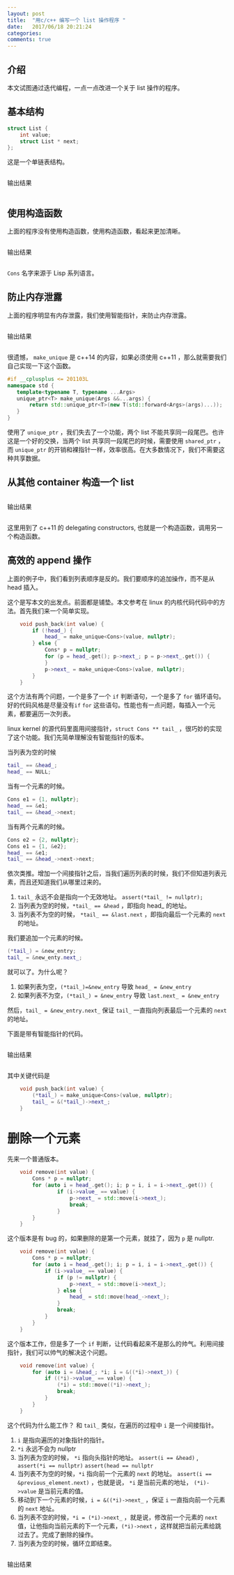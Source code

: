 ```yaml
---
layout: post
title:  "用c/c++ 编写一个 list 操作程序 "
date:   2017/06/18 20:21:24
categories:
comments: true
---
```


## 介绍

本文试图通过迭代编程，一点一点改进一个关于 list 操作的程序。

## 基本结构

```cpp
struct List {
    int value;
    struct List * next;
};
```

这是一个单链表结构。


```{.cpp include=blog/2017-06-18/list_0.cpp}
```

输出结果

```{.plain include=blog/2017-06-18/list_0.out}
```


## 使用构造函数

上面的程序没有使用构造函数，使用构造函数，看起来更加清晰。

```{.cpp include=blog/2017-06-18/list_1.cpp}
```

输出结果

```{.plain include=blog/2017-06-18/list_1.out}
```

`Cons` 名字来源于 Lisp 系列语言。



## 防止内存泄露

上面的程序明显有内存泄露，我们使用智能指针，来防止内存泄露。

```{.cpp include=blog/2017-06-18/list_2.cpp}
```

输出结果

```{.plain include=blog/2017-06-18/list_2.out}
```

很遗憾， `make_unique` 是 c++14 的内容，如果必须使用 c++11 ，那么就需要我们自己实现一下这个函数。


```cpp
#if __cplusplus <= 201103L
namespace std {
   template<typename T, typename ...Args>
   unique_ptr<T> make_unique(Args &&...args) {
       return std::unique_ptr<T>(new T(std::forward<Args>(args)...));
   }
}
```

使用了 `unique_ptr` ，我们失去了一个功能，两个 list 不能共享同一段尾巴。也许这是一个好的交换，当两个 list 共享同一段尾巴的时候，需要使用 `shared_ptr` ，而 `unique_ptr` 的开销和裸指针一样，效率很高。在大多数情况下，我们不需要这种共享数据。


## 从其他 container 构造一个 list


```{.cpp include=blog/2017-06-18/list_3.cpp}
```

输出结果

```{.plain include=blog/2017-06-18/list_3.out}
```

这里用到了 c++11 的 delegating constructors, 也就是一个构造函数，调用另一个构造函数。


## 高效的 append 操作

上面的例子中，我们看到列表顺序是反的。我们要顺序的追加操作，而不是从 head 插入。

这个是写本文的出发点。前面都是铺垫。本文参考在 linux 的内核代码代码中的方法。首先我们来一个简单实现。


```cpp
    void push_back(int value) {
        if (!head_) {
            head_ = make_unique<Cons>(value, nullptr);
        } else {
            Cons* p = nullptr;
            for (p = head_.get(); p->next_; p = p->next_.get()) {
            }
            p->next_ = make_unique<Cons>(value, nullptr);
        }
    }
```

这个方法有两个问题，一个是多了一个 `if` 判断语句，一个是多了 `for` 循环语句。好的代码风格是尽量没有`if` `for` 这些语句。性能也有一点问题，每插入一个元素，都要遍历一次列表。

linux kernel 的源代码里面用间接指针，`struct Cons ** tail_` ，很巧妙的实现了这个功能。我们先简单理解没有智能指针的版本。

当列表为空的时候

```cpp
tail_ == &head_;
head_ == NULL;
```

当有一个元素的时候。

```cpp
Cons e1 = {1, nullptr};
head_ == &e1;
tail_ == &head_->next;
```

当有两个元素的时候。

```cpp
Cons e2 = {2, nullptr};
Cons e1 = {1, &e2};
head_ == &e1;
tail_ == &head_->next->next;
```

依次类推。增加一个间接指针之后，当我们遍历列表的时候，我们不但知道列表元素，而且还知道我们从哪里过来的。

 1. `tail_` 永远不会是指向一个无效地址。 `assert(*tail_ != nullptr);`
 2. 当列表为空的时候，`*tail_ == &head` ，即指向 head_ 的地址。
 2. 当列表不为空的时候， `*tail_ == &last.next` ，即指向最后一个元素的 `next` 的地址。

我们要追加一个元素的时候。

```cpp
(*tail_) = &new_entry;
tail_ = &new_enty.next_;
```

就可以了。为什么呢？

1. 如果列表为空，`(*tail_)=&new_entry` 导致 `head_ = &new_entry`
2. 如果列表不为空，`(*tail_) = &new_entry` 导致 `last.next_ = &new_entry`

然后，`tail_ = &new_entry.next_` 保证 `tail_` 一直指向列表最后一个元素的 `next` 的地址。


下面是带有智能指针的代码。

```{.cpp include=blog/2017-06-18/list_4.cpp}
```

输出结果

```{.plain include=blog/2017-06-18/list_4.out}
```


其中关键代码是

```cpp
    void push_back(int value) {
        (*tail_) = make_unique<Cons>(value, nullptr);
        tail_ = &(*tail_)->next_;
    }
```

# 删除一个元素

先来一个普通版本。

```cpp
    void remove(int value) {
        Cons * p = nullptr;
        for (auto i = head_.get(); i; p = i, i = i->next_.get()) {
                if (i->value_ == value) {
                    p->next_ = std::move(i->next_);
                    break;
                }
        }
    }
```

这个版本是有 bug 的，如果删除的是第一个元素，就挂了，因为 `p` 是 nullptr.

```cpp
    void remove(int value) {
        Cons * p = nullptr;
        for (auto i = head_.get(); i; p = i, i = i->next_.get()) {
            if (i->value_ == value) {
                if (p != nullptr) {
                    p->next_ = std::move(i->next_);
                } else {
                    head_ = std::move(head_->next_);
                }
                break;
            }
        }
    }
```

这个版本工作，但是多了一个 `if` 判断，让代码看起来不是那么的帅气。利用间接指针，我们可以帅气的解决这个问题。

```cpp
    void remove(int value) {
        for (auto i = &head_; *i; i = &((*i)->next_)) {
            if ((*i)->value_ == value) {
                (*i) = std::move((*i)->next_);
                break;
            }
        }
    }
```

这个代码为什么能工作？ 和 `tail_` 类似，在遍历的过程中 `i` 是一个间接指针。

 1. `i` 是指向遍历的对象指针的指针。
 2. `*i` 永远不会为 nullptr
 3. 当列表为空的时候， `*i` 指向头指针的地址。 `assert(i == &head)` , `assert(*i == nullptr)` `assert(head == nullptr`
 4. 当列表不为空的时候，`*i` 指向前一个元素的 `next` 的地址。 `assert(i == &previous_element.next)` ，也就是说， `*i` 是当前元素的地址， `(*i)->value` 是当前元素的值。
 5. 移动到下一个元素的时候，`i = &((*i)->next_` ，保证 `i` 一直指向前一个元素的 `next` 地址。
 6. 当列表不空的时候，`*i = (*i)->next_` ，就是说，修改前一个元素的 `next` 值，让他指向当前元素的下一个元素，`(*i)->next` ，这样就把当前元素给跳过去了。完成了删除的操作。
 7. 当列表为空的时候，循环立即结束。




```{.cpp include=blog/2017-06-18/list_5.cpp}
```

输出结果

```{.plain include=blog/2017-06-18/list_5.out}
```

